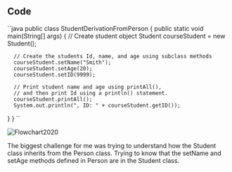## Code

``java
public class StudentDerivationFromPerson {
   public static void main(String[] args) {
      // Create student object
      Student courseStudent = new Student();

      // Create the students Id, name, and age using subclass methods
      courseStudent.setName("Smith");
      courseStudent.setAge(20);
      courseStudent.setID(9999);

      // Print student name and age using printAll(),
      // and then print Id using a println() statement.
      courseStudent.printAll();
      System.out.println(", ID: " + courseStudent.getID());
   }
}
``

![Flowchart2020](https://github.com/user-attachments/assets/54c6c6f5-94d0-4009-99ab-52f0ae285b71)

The biggest challenge for me was trying to understand how the Student class inherits from the Person class. 
Trying to know that the setName and setAge methods defined in Person are in the Student class.


